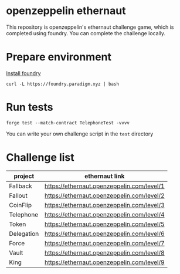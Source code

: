 # openzeppelin ethernaut

This repository is openzeppelin's ethernaut challenge game, which is completed using foundry. You can complete the challenge locally.

# Prepare environment

[Install foundry](https://book.getfoundry.sh/getting-started/installation)

```
curl -L https://foundry.paradigm.xyz | bash
```

# Run tests

```
forge test --match-contract TelephoneTest -vvvv
```

You can write your own challenge script in the `test` directory

# Challenge list

| project   | ethernaut link                             |
| --------- | ------------------------------------------ |
| Fallback  | https://ethernaut.openzeppelin.com/level/1 |
| Fallout   | https://ethernaut.openzeppelin.com/level/2 |
| CoinFlip  | https://ethernaut.openzeppelin.com/level/3 |
| Telephone | https://ethernaut.openzeppelin.com/level/4 |
| Token     | https://ethernaut.openzeppelin.com/level/5 |
| Delegation| https://ethernaut.openzeppelin.com/level/6 |
| Force     | https://ethernaut.openzeppelin.com/level/7 |
| Vault     | https://ethernaut.openzeppelin.com/level/8 |
| King      | https://ethernaut.openzeppelin.com/level/9 |